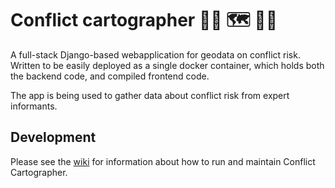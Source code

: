 # Conflict cartographer :man_student: :world_map: :woman_student:

A full-stack Django-based webapplication for geodata on conflict risk. Written
to be easily deployed as a single docker container, which holds both the
backend code, and compiled frontend code.

The app is being used to gather data about conflict risk from expert informants.

## Development

Please see the [wiki](prio-data/conflictcartographer/wiki) for information
about how to run and maintain Conflict Cartographer.
